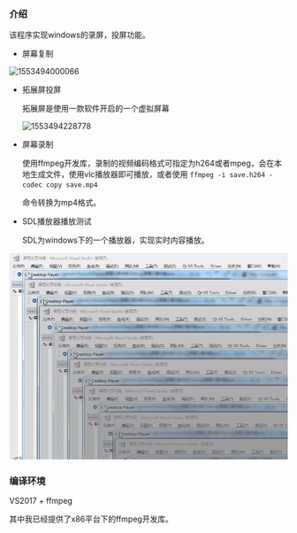 ### 介绍

该程序实现windows的录屏，投屏功能。

- 屏幕复制

![1553494000066](./pic/1553494000066.png)

- 拓展屏投屏

  拓展屏是使用一款软件开启的一个虚拟屏幕

  ![1553494228778](./pic/1553494228778.png)

- 屏幕录制

  使用ffmpeg开发库，录制的视频编码格式可指定为h264或者mpeg，会在本地生成文件，使用vlc播放器即可播放，或者使用 `ffmpeg -i save.h264 -codec copy save.mp4` 

  命令转换为mp4格式。

- SDL播放器播放测试

  SDL为windows下的一个播放器，实现实时内容播放。

![1553494687354](./pic/1553494687354.png)



### 编译环境

VS2017 + ffmpeg

其中我已经提供了x86平台下的ffmpeg开发库。



